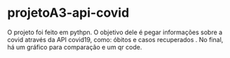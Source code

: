 # projetoA3-api-covid
O projeto foi feito em pythpn. O objetivo dele é pegar informações sobre a covid através da API covid19, como: óbitos e casos recuperados . No final, há um gráfico para comparação  e um qr code. 

